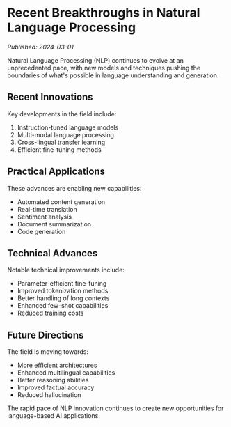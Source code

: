 # Recent Breakthroughs in Natural Language Processing

*Published: 2024-03-01*

Natural Language Processing (NLP) continues to evolve at an unprecedented pace, with new models and techniques pushing the boundaries of what's possible in language understanding and generation.

## Recent Innovations

Key developments in the field include:

1. Instruction-tuned language models
2. Multi-modal language processing
3. Cross-lingual transfer learning
4. Efficient fine-tuning methods

## Practical Applications

These advances are enabling new capabilities:

- Automated content generation
- Real-time translation
- Sentiment analysis
- Document summarization
- Code generation

## Technical Advances

Notable technical improvements include:

- Parameter-efficient fine-tuning
- Improved tokenization methods
- Better handling of long contexts
- Enhanced few-shot capabilities
- Reduced training costs

## Future Directions

The field is moving towards:

- More efficient architectures
- Enhanced multilingual capabilities
- Better reasoning abilities
- Improved factual accuracy
- Reduced hallucination

The rapid pace of NLP innovation continues to create new opportunities for language-based AI applications. 